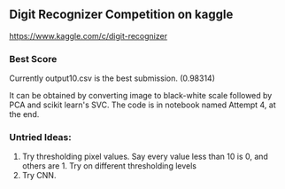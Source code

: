 ## Digit Recognizer Competition on kaggle

https://www.kaggle.com/c/digit-recognizer

### Best Score

Currently output10.csv is the best submission. (0.98314)

It can be obtained by converting image to black-white scale followed by PCA and scikit learn's SVC.
The code is in notebook named Attempt 4, at the end.


### Untried Ideas:

1. Try thresholding pixel values. Say every value less than 10 is 0, and others are 1. Try on different thresholding levels
2. Try CNN.
